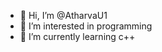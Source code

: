 - 👋 Hi, I’m @AtharvaU1
- 👀 I’m interested in programming
- 🌱 I’m currently learning c++

<!---
AtharvaU1/AtharvaU1 is a ✨ special ✨ repository because its `README.md` (this file) appears on your GitHub profile.
You can click the Preview link to take a look at your changes.
--->
